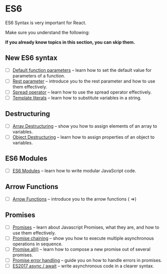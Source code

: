 # ES6

ES6 Syntax is very important for React.

Make sure you understand the following:

**If you already know topics in this section, you can skip them.**

## New ES6 syntax

- [ ] [Default function parameters](https://www.javascripttutorial.net/es6/javascript-default-parameters/) – learn how to set the default value for parameters of a function.
- [ ] [Rest parameter](https://www.javascripttutorial.net/es6/javascript-rest-parameters/) – introduce you to the rest parameter and how to use them effectively.
- [ ] [Spread operator](https://www.javascripttutorial.net/es6/javascript-spread/) – learn how to use the spread operator effectively.
- [ ] [Template literals](https://www.javascripttutorial.net/es6/javascript-template-literals/) – learn how to substitute variables in a string.

## Destructuring

- [ ] [Array Destructuring](https://www.javascripttutorial.net/es6/javascript-object-destructuring/) – show you how to assign elements of an array to variables.
- [ ] [Object Destructuring](https://www.javascripttutorial.net/es6/javascript-object-destructuring/) – learn how to assign properties of an object to variables.

## ES6 Modules

- [ ] [ES6 Modules](https://www.javascripttutorial.net/es6/es6-modules/) – learn how to write modular JavaScript code.

## Arrow Functions

- [ ] [Arrow Functions](https://www.javascripttutorial.net/es6/javascript-arrow-function/) – introduce you to the arrow functions ( =>)

## Promises

- [ ] [Promises](https://www.javascripttutorial.net/es6/javascript-promises/) – learn about Javascript Promises, what they are, and how to use them effectively.
- [ ] [Promise chaining](https://www.javascripttutorial.net/es6/promise-chaining/) – show you how to execute multiple asynchronous operations in sequence.
- [ ] [Promise.all()](https://www.javascripttutorial.net/es6/javascript-promise-all/) – learn how to compose a new promise out of several promises.
- [ ] [Promise error handling](https://www.javascripttutorial.net/es6/promise-error-handling/) – guide you on how to handle errors in promises.
- [ ] [ES2017 async / await](https://www.javascripttutorial.net/es-next/javascript-async-await/) – write asynchronous code in a clearer syntax.
